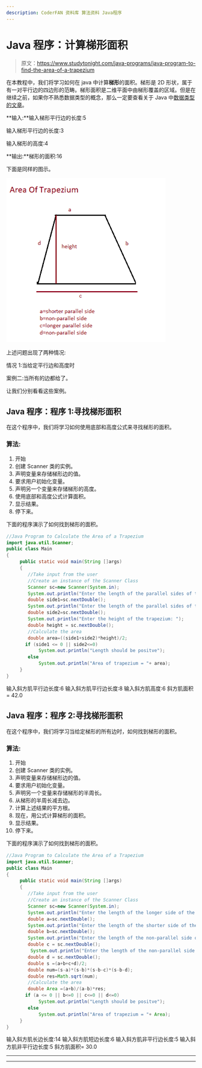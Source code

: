 ```yaml
---
description: CoderFAN 资料库 算法资料 Java程序
---
```


# Java 程序：计算梯形面积

> 原文：<https://www.studytonight.com/java-programs/java-program-to-find-the-area-of-a-trapezium>

在本教程中，我们将学习如何在 java 中计算**梯形**的面积。梯形是 2D 形状，属于有一对平行边的四边形的范畴。梯形面积是二维平面中由梯形覆盖的区域。但是在继续之前，如果你不熟悉数据类型的概念，那么一定要查看关于 Java 中[数据类型的文章](https://www.studytonight.com/java/datatypes-and-identifier.php)。

**输入:**输入梯形平行边的长度:5

输入梯形平行边的长度:3

输入梯形的高度:4

**输出:**梯形的面积:16

下面是同样的图示。

![](img/942dd9739fe4bb908481918aa6615749.png)

上述问题出现了两种情况:

情况 1:当给定平行边和高度时

案例二:当所有的边都给了。

让我们分别看看这些案例。

## Java 程序：程序 1:寻找梯形面积

在这个程序中，我们将学习如何使用底部和高度公式来寻找梯形的面积。

### 算法:

1.  开始
2.  创建 Scanner 类的实例。
3.  声明变量来存储梯形边的值。
4.  要求用户初始化变量。
5.  声明另一个变量来存储梯形的高度。
6.  使用底部和高度公式计算面积。
7.  显示结果。
8.  停下来。

下面的程序演示了如何找到梯形的面积。

```java
//Java Program to Calculate the Area of a Trapezium
import java.util.Scanner;
public class Main
{
     public static void main(String []args)
     {
        //Take input from the user 
        //Create an instance of the Scanner Class
        Scanner sc=new Scanner(System.in);
        System.out.println("Enter the length of the parallel sides of the trapezium: ");
        double side1=sc.nextDouble();
        System.out.println("Enter the length of the parallel sides of the trapezium: ");
        double side2=sc.nextDouble();
        System.out.println("Enter the height of the trapezium: ");
        double height = sc.nextDouble();
        //Calculate the area
        double area=((side1+side2)*height)/2;
       if (side1 <= 0 || side2<=0)
            System.out.println("Length should be positve");
        else
            System.out.println("Area of trapezium = "+ area);
     }
}
```

输入斜方肌平行边长度:6
输入斜方肌平行边长度:8
输入斜方肌高度:6
斜方肌面积= 42.0

## Java 程序：程序 2:寻找梯形面积

在这个程序中，我们将学习当给定梯形的所有边时，如何找到梯形的面积。

### 算法:

1.  开始
2.  创建 Scanner 类的实例。
3.  声明变量来存储梯形边的值。
4.  要求用户初始化变量。
5.  声明另一个变量来存储梯形的半周长。
6.  从梯形的半周长减去边。
7.  计算上述结果的平方根。
8.  现在，用公式计算梯形的面积。
9.  显示结果。
10.  停下来。

下面的程序演示了如何找到梯形的面积。

```java
//Java Program to Calculate the Area of a Trapezium
import java.util.Scanner;
public class Main
{
     public static void main(String []args)
     {
        //Take input from the user 
        //Create an instance of the Scanner Class
        Scanner sc=new Scanner(System.in);
        System.out.println("Enter the length of the longer side of the trapezium: ");
        double a=sc.nextDouble();
        System.out.println("Enter the length of the shorter side of the trapezium: ");
        double b=sc.nextDouble();
        System.out.println("Enter the length of the non-parallel side of the trapezium: ");
        double c = sc.nextDouble();
         System.out.println("Enter the length of the non-parallel side of the trapezium: ");
        double d = sc.nextDouble();
        double s =(a+b+c+d)/2;
        double num=(s-a)*(s-b)*(s-b-c)*(s-b-d);
        double res=Math.sqrt(num);
        //Calculate the area
        double Area =(a+b)/(a-b)*res;
       if (a <= 0 || b<=0 || c<=0 || d<=0)
            System.out.println("Length should be positve");
        else
            System.out.println("Area of trapezium = "+ Area);
     }
}
```

输入斜方肌长边长度:14
输入斜方肌短边长度:6
输入斜方肌非平行边长度:5
输入斜方肌非平行边长度:5
斜方肌面积= 30.0

* * *

* * *